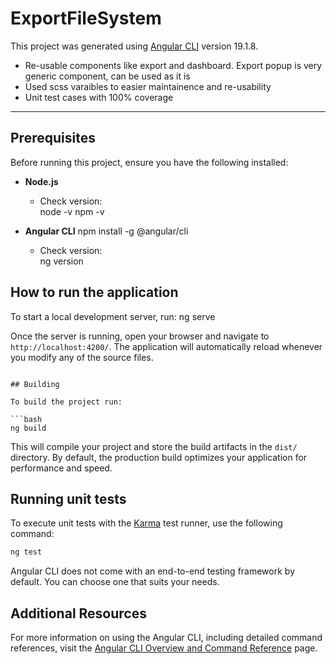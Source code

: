 # ExportFileSystem

This project was generated using [Angular CLI](https://github.com/angular/angular-cli) version 19.1.8.
- Re-usable components like export and dashboard. Export popup is very generic component, can be used as it is 
- Used scss varaibles to easier maintainence and re-usability
- Unit test cases with 100% coverage

------------------------------------------------------------------------------------------------------------------------------
## Prerequisites  
Before running this project, ensure you have the following installed:

- **Node.js**
  - Check version:  
    node -v
    npm -v
    
- **Angular CLI**
   npm install -g @angular/cli
  - Check version:  
    ng version


## How to run the application

To start a local development server, run:
ng serve

Once the server is running, open your browser and navigate to `http://localhost:4200/`. The application will automatically reload whenever you modify any of the source files.

```

## Building

To build the project run:

```bash
ng build
```

This will compile your project and store the build artifacts in the `dist/` directory. By default, the production build optimizes your application for performance and speed.

## Running unit tests

To execute unit tests with the [Karma](https://karma-runner.github.io) test runner, use the following command:

```bash
ng test
```


Angular CLI does not come with an end-to-end testing framework by default. You can choose one that suits your needs.

## Additional Resources

For more information on using the Angular CLI, including detailed command references, visit the [Angular CLI Overview and Command Reference](https://angular.dev/tools/cli) page.
